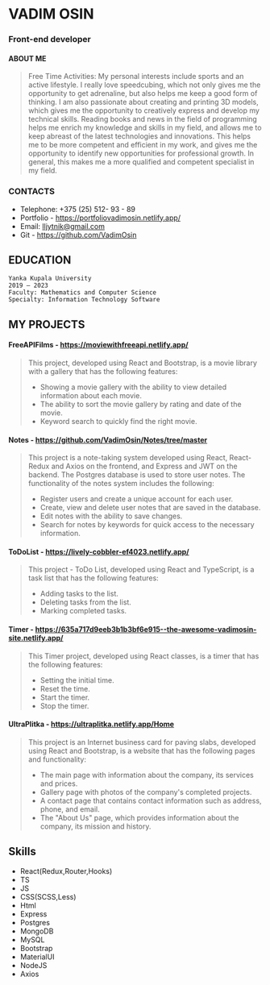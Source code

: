 # VADIM OSIN

### Front-end developer

#### ABOUT ME

>Free Time Activities: My personal
interests include sports and an active
lifestyle. I really love speedcubing,
which not only gives me the
opportunity to get adrenaline, but also
helps me keep a good form of thinking.
I am also passionate about creating
and printing 3D models, which gives
me the opportunity to creatively
express and develop my technical
skills. Reading books and news in the
field of programming helps me enrich
my knowledge and skills in my field,
and allows me to keep abreast of the
latest technologies and innovations.
This helps me to be more competent
and efficient in my work, and gives me
the opportunity to identify new
opportunities for professional growth.
In general, this makes me a more
qualified and competent specialist in
my field.

### CONTACTS

 * Telephone: +375 (25) 512- 93 - 89
 * Portfolio - https://portfoliovadimosin.netlify.app/
 * Email: lljytnik@gmail.com
 * Git - https://github.com/VadimOsin

## EDUCATION

```
Yanka Kupala University
2019 — 2023
Faculty: Mathematics and Computer Science
Specialty: Information Technology Software
```

## MY PROJECTS

#### FreeAPIFilms - https://moviewithfreeapi.netlify.app/
>This project, developed using React and Bootstrap, is a movie
library with a gallery that has the following features:
>* Showing a movie gallery with the ability to view detailed
information about each movie.
>* The ability to sort the movie gallery by rating and date of
the movie.
>* Keyword search to quickly find the right movie.

#### Notes - https://github.com/VadimOsin/Notes/tree/master
>This project is a note-taking system developed using React,
React-Redux and Axios on the frontend, and Express and JWT on
the backend. The Postgres database is used to store user notes.
The functionality of the notes system includes the following:
>* Register users and create a unique account for each
user.
>* Create, view and delete user notes that are saved in the
database.
>* Edit notes with the ability to save changes.
>* Search for notes by keywords for quick access to the
necessary information.


#### ToDoList - https://lively-cobbler-ef4023.netlify.app/
>This project - ToDo List, developed using React and TypeScript, is
a task list that has the following features:
>* Adding tasks to the list.
>* Deleting tasks from the list.
>* Marking completed tasks.

#### Timer - https://635a717d9eeb3b1b3bf6e915--the-awesome-vadimosin-site.netlify.app/
>This Timer project, developed using React classes, is a timer that
has the following features:
>* Setting the initial time.
>* Reset the time.
>* Start the timer.
>* Stop the timer.

#### UltraPlitka - https://ultraplitka.netlify.app/Home
>This project is an Internet business card for paving slabs,
developed using React and Bootstrap, is a website that has the
following pages and functionality:
>* The main page with information about the company, its
services and prices.
>* Gallery page with photos of the company's completed
projects.
>* A contact page that contains contact information such as
address, phone, and email.
>* The "About Us" page, which provides information about
the company, its mission and history.


## Skills
* React(Redux,Router,Hooks)
* TS
* JS
* CSS(SCSS,Less)
* Html
* Express
* Postgres
* MongoDB
* MySQL
* Bootstrap
* MaterialUI
* NodeJS
* Axios